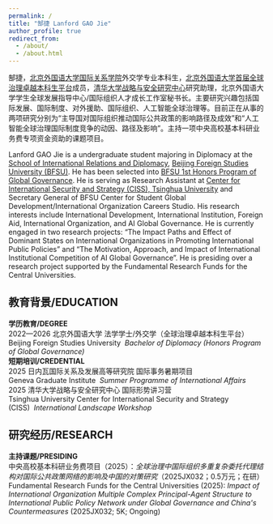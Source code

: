 ```yaml
---
permalink: /
title: "郜捷 Lanford GAO Jie"
author_profile: true
redirect_from: 
  - /about/
  - /about.html
---
```


郜捷，[北京外国语大学](https://www.bfsu.edu.cn/)[国际关系学院](https://sird.bfsu.edu.cn/)外交学专业本科生，[北京外国语大学首届全球治理卓越本科生平台](https://jwc.bfsu.edu.cn/info/1111/3869.htm)成员，[清华大学战略与安全研究中心](https://ciss.tsinghua.edu.cn/)研究助理，北京外国语大学学生全球发展指导中心/国际组织人才成长工作室秘书长。主要研究兴趣包括国际发展、国际制度、对外援助、国际组织、人工智能全球治理等。目前正在从事的两项研究分别为“主导国对国际组织推动国际公共政策的影响路径及成效”和“人工智能全球治理国际制度竞争的动因、路径及影响”。主持一项中央高校基本科研业务费专项资金资助的课题项目。

Lanford GAO Jie is a undergraduate student majoring in Diplomacy at the [School of International Relations and Diplomacy](https://sird.bfsu.edu.cn/), [Beijing Foreign Studies University (BFSU)](https://en.bfsu.edu.cn/). He has been selected into [BFSU 1st Honors Program of Global Governance](https://jwc.bfsu.edu.cn/info/1111/3869.htm). He is serving as Research Assistant at [Center for International Security and Strategy (CISS), Tsinghua University](https://ciss.tsinghua.edu.cn/column/english) and Secretary General of BFSU Center for Student Global Development/International Organization Careers Studio. His research interests include International Development, International Institution, Foreign Aid, International Organization, and AI Global Governance. He is currently engaged in two research projects: “The Impact Paths and Effect of Dominant States on International Organizations in Promoting International Public Policies” and “The Motivation, Approach, and Impact of International Institutional Competition of AI Global Governance”. He is presiding over a research project supported by the Fundamental Research Funds for the Central Universities.

教育背景/EDUCATION
------
**学历教育/DEGREE** <br>
2022—2026 北京外国语大学 法学学士/外交学（全球治理卓越本科生平台） <br>
Beijing Foreign Studies University&nbsp;&nbsp;*Bachelor of Diplomacy (Honors Program of Global Governance)* <br>
**短期培训/CREDENTIAL** <br>
2025 日内瓦国际关系及发展高等研究院  国际事务暑期项目 <br>
Geneva Graduate Institute&nbsp;&nbsp;*Summer Programme of International Affairs* <br>
2025 清华大学战略与安全研究中心  国际形势讲习营 <br>
Tsinghua University Center for International Security and Strategy (CISS)&nbsp;&nbsp;*International Landscape Workshop*

研究经历/RESEARCH
------
**主持课题/PRESIDING** <br>
中央高校基本科研业务费项目（2025）：*全球治理中国际组织多重复杂委托代理结构对国际公共政策网络的影响及中国的对策研究*（2025JX032；0.5万元；在研） <br>
Fundamental Research Funds for the Central Universities (2025): *Impact of International Organization Multiple Complex Principal-Agent Structure to International Public Policy Network under Global Governance and China's Countermeasures* (2025JX032; 5K; Ongoing)

